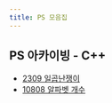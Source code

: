 ```yaml
---
title: PS 모음집
---
```


## PS 아카이빙 - C++

-   [2309 일곱난쟁이](./ps/inflearn/2309.md)
-   [10808 알파벳 개수](./ps/inflearn/10808.md)
